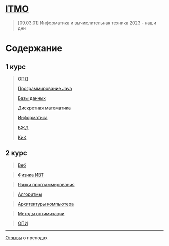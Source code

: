 # [ITMO](https://itmo.ru)

> [09.03.01] Информатика и вычислительная техника 2023 - наши дни

# Содержание

## 1 курс

> [ОПД](./opd)
>
> [Программирование Java](./programming)
>
> [Базы данных](./db/)
>
> [Дискретная математика](./discretemath/)
>
> [Информатика](./informatics/)
>
> [БЖД](./lifesafety/)
>
> [КиК](kik)

## 2 курс

> [Веб](./web/)

> [Физика ИВТ](./phys/)

> [Языки программирования](./programming-langs/)

> [Алгоритмы](./algos/)

> [Архитектуры компьютера](./csa/)

> [Методы оптимизации](./metop/)

> [ОПИ](./opi/)

---

[Отзывы](./teacher-feedback.md) о преподах
